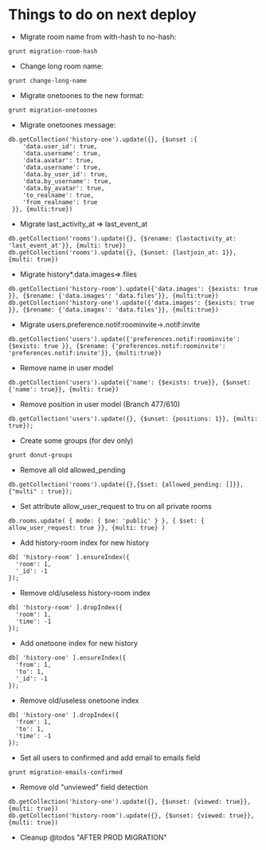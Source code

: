 # Things to do on next deploy

* Migrate room name from with-hash to no-hash:
```
grunt migration-room-hash
```

* Change long room name:
```
grunt change-long-name
```

* Migrate onetoones to the new format:
```
grunt migration-onetoones
```

* Migrate onetoones message:
```
db.getCollection('history-one').update({}, {$unset :{ 
    'data.user_id': true, 
    'data.username': true,
    'data.avatar': true,
    'data.username': true,
    'data.by_user_id': true,
    'data.by_username': true,
    'data.by_avatar': true,
    'to_realname': true,
    'from_realname': true
 }}, {multi:true})
```

* Migrate last_activity_at => last_event_at
```
db.getCollection('rooms').update({}, {$rename: {lastactivity_at: 'last_event_at'}}, {multi: true})
db.getCollection('rooms').update({}, {$unset: {lastjoin_at: 1}}, {multi: true})
```

* Migrate history*.data.images=>.files
```
db.getCollection('history-room').update({'data.images': {$exists: true }}, {$rename: {'data.images': 'data.files'}}, {multi:true})
db.getCollection('history-one').update({'data.images': {$exists: true }}, {$rename: {'data.images': 'data.files'}}, {multi:true})
```

* Migrate users.preference.notif:roominvite->.notif:invite
```
db.getCollection('users').update({'preferences.notif:roominvite': {$exists: true }}, {$rename: {'preferences.notif:roominvite': 'preferences.notif:invite'}}, {multi:true})
```

* Remove name in user model
```
db.getCollection('users').update({'name': {$exists: true}}, {$unset: {'name': true}}, {multi: true})
```

* Remove position in user model (Branch 477/610)
```
db.getCollection('users').update({}, {$unset: {positions: 1}}, {multi: true});
```

* Create some groups (for dev only)
```
grunt donut-groups
```

* Remove all old allowed_pending
```
db.getCollection('rooms').update({},{$set: {allowed_pending: []}},{"multi" : true});
```

* Set attribute allow_user_request to tru on all private rooms 
```
db.rooms.update( { mode: { $ne: 'public' } }, { $set: { allow_user_request: true }}, {multi: true} )
```

* Add history-room index for new history
```
db[ 'history-room' ].ensureIndex({
  'room': 1,
  '_id': -1
});
```

* Remove old/useless history-room index
```
db[ 'history-room' ].dropIndex({
  'room': 1,
  'time': -1
});
```

* Add onetoone index for new history
```
db[ 'history-one' ].ensureIndex({
  'from': 1,
  'to': 1,
  '_id': -1
});
```

* Remove old/useless onetoone index
```
db[ 'history-one' ].dropIndex({
  'from': 1,
  'to': 1,
  'time': -1
});
```

* Set all users to confirmed and add email to emails field
```
grunt migration-emails-confirmed
```

* Remove old "unviewed" field detection
```
db.getCollection('history-one').update({}, {$unset: {viewed: true}}, {multi: true})
db.getCollection('history-room').update({}, {$unset: {viewed: true}}, {multi: true})
```

*  Cleanup @todos "AFTER PROD MIGRATION"